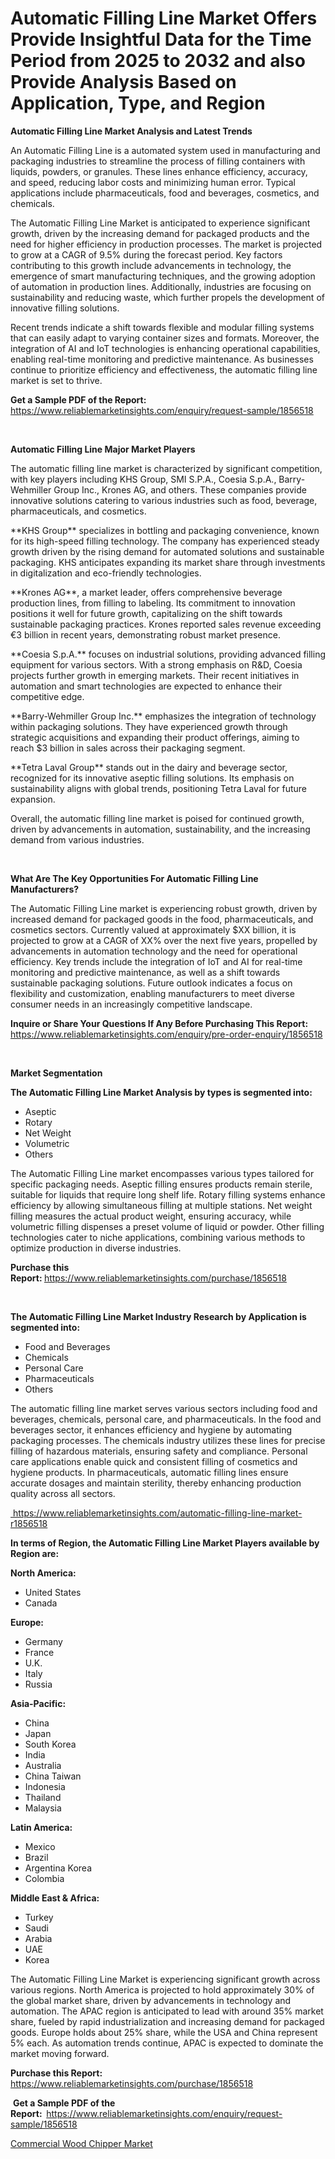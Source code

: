 <p><h1>Automatic Filling Line Market Offers Provide Insightful Data for the Time Period from 2025 to 2032 and also Provide Analysis Based on Application, Type, and Region</h1></p><p><strong>Automatic Filling Line Market Analysis and Latest Trends</strong></p>
<p><p>An Automatic Filling Line is a automated system used in manufacturing and packaging industries to streamline the process of filling containers with liquids, powders, or granules. These lines enhance efficiency, accuracy, and speed, reducing labor costs and minimizing human error. Typical applications include pharmaceuticals, food and beverages, cosmetics, and chemicals.</p><p>The Automatic Filling Line Market is anticipated to experience significant growth, driven by the increasing demand for packaged products and the need for higher efficiency in production processes. The market is projected to grow at a CAGR of 9.5% during the forecast period. Key factors contributing to this growth include advancements in technology, the emergence of smart manufacturing techniques, and the growing adoption of automation in production lines. Additionally, industries are focusing on sustainability and reducing waste, which further propels the development of innovative filling solutions.</p><p>Recent trends indicate a shift towards flexible and modular filling systems that can easily adapt to varying container sizes and formats. Moreover, the integration of AI and IoT technologies is enhancing operational capabilities, enabling real-time monitoring and predictive maintenance. As businesses continue to prioritize efficiency and effectiveness, the automatic filling line market is set to thrive.</p></p>
<p><strong>Get a Sample PDF of the Report:&nbsp;</strong> <a href="https://www.reliablemarketinsights.com/enquiry/request-sample/1856518?utm_campaign=3320&utm_medium=2&utm_source=Github&utm_content=ia&utm_term=10042025&utm_id=automatic-filling-line">https://www.reliablemarketinsights.com/enquiry/request-sample/1856518</a></p>
<p>&nbsp;</p>
<p><strong>Automatic Filling Line Major Market Players</strong></p>
<p><p>The automatic filling line market is characterized by significant competition, with key players including KHS Group, SMI S.P.A., Coesia S.p.A., Barry-Wehmiller Group Inc., Krones AG, and others. These companies provide innovative solutions catering to various industries such as food, beverage, pharmaceuticals, and cosmetics.</p><p>**KHS Group** specializes in bottling and packaging convenience, known for its high-speed filling technology. The company has experienced steady growth driven by the rising demand for automated solutions and sustainable packaging. KHS anticipates expanding its market share through investments in digitalization and eco-friendly technologies.</p><p>**Krones AG**, a market leader, offers comprehensive beverage production lines, from filling to labeling. Its commitment to innovation positions it well for future growth, capitalizing on the shift towards sustainable packaging practices. Krones reported sales revenue exceeding €3 billion in recent years, demonstrating robust market presence.</p><p>**Coesia S.p.A.** focuses on industrial solutions, providing advanced filling equipment for various sectors. With a strong emphasis on R&D, Coesia projects further growth in emerging markets. Their recent initiatives in automation and smart technologies are expected to enhance their competitive edge.</p><p>**Barry-Wehmiller Group Inc.** emphasizes the integration of technology within packaging solutions. They have experienced growth through strategic acquisitions and expanding their product offerings, aiming to reach $3 billion in sales across their packaging segment.</p><p>**Tetra Laval Group** stands out in the dairy and beverage sector, recognized for its innovative aseptic filling solutions. Its emphasis on sustainability aligns with global trends, positioning Tetra Laval for future expansion.</p><p>Overall, the automatic filling line market is poised for continued growth, driven by advancements in automation, sustainability, and the increasing demand from various industries.</p></p>
<p>&nbsp;</p>
<p><strong>What Are The Key Opportunities For Automatic Filling Line Manufacturers?</strong></p>
<p><p>The Automatic Filling Line market is experiencing robust growth, driven by increased demand for packaged goods in the food, pharmaceuticals, and cosmetics sectors. Currently valued at approximately $XX billion, it is projected to grow at a CAGR of XX% over the next five years, propelled by advancements in automation technology and the need for operational efficiency. Key trends include the integration of IoT and AI for real-time monitoring and predictive maintenance, as well as a shift towards sustainable packaging solutions. Future outlook indicates a focus on flexibility and customization, enabling manufacturers to meet diverse consumer needs in an increasingly competitive landscape.</p></p>
<p><strong>Inquire or Share Your Questions If Any Before Purchasing This Report:</strong> <a href="https://www.reliablemarketinsights.com/enquiry/pre-order-enquiry/1856518?utm_campaign=3320&utm_medium=2&utm_source=Github&utm_content=ia&utm_term=10042025&utm_id=automatic-filling-line">https://www.reliablemarketinsights.com/enquiry/pre-order-enquiry/1856518</a></p>
<p>&nbsp;</p>
<p><strong>Market Segmentation</strong></p>
<p><strong>The Automatic Filling Line Market Analysis by types is segmented into:</strong></p>
<p><ul><li>Aseptic</li><li>Rotary</li><li>Net Weight</li><li>Volumetric</li><li>Others</li></ul></p>
<p><p>The Automatic Filling Line market encompasses various types tailored for specific packaging needs. Aseptic filling ensures products remain sterile, suitable for liquids that require long shelf life. Rotary filling systems enhance efficiency by allowing simultaneous filling at multiple stations. Net weight filling measures the actual product weight, ensuring accuracy, while volumetric filling dispenses a preset volume of liquid or powder. Other filling technologies cater to niche applications, combining various methods to optimize production in diverse industries.</p></p>
<p><strong>Purchase this Report:&nbsp;</strong><a href="https://www.reliablemarketinsights.com/purchase/1856518?utm_campaign=3320&utm_medium=2&utm_source=Github&utm_content=ia&utm_term=10042025&utm_id=automatic-filling-line">https://www.reliablemarketinsights.com/purchase/1856518</a></p>
<p>&nbsp;</p>
<p><strong>The Automatic Filling Line Market Industry Research by Application is segmented into:</strong></p>
<p><ul><li>Food and Beverages</li><li>Chemicals</li><li>Personal Care</li><li>Pharmaceuticals</li><li>Others</li></ul></p>
<p><p>The automatic filling line market serves various sectors including food and beverages, chemicals, personal care, and pharmaceuticals. In the food and beverages sector, it enhances efficiency and hygiene by automating packaging processes. The chemicals industry utilizes these lines for precise filling of hazardous materials, ensuring safety and compliance. Personal care applications enable quick and consistent filling of cosmetics and hygiene products. In pharmaceuticals, automatic filling lines ensure accurate dosages and maintain sterility, thereby enhancing production quality across all sectors.</p></p>
<p><a href="https://www.reliablemarketinsights.com/automatic-filling-line-market-r1856518?utm_campaign=3320&utm_medium=2&utm_source=Github&utm_content=ia&utm_term=10042025&utm_id=automatic-filling-line">&nbsp;https://www.reliablemarketinsights.com/automatic-filling-line-market-r1856518</a></p>
<p><strong>In terms of Region, the Automatic Filling Line Market Players available by Region are:</strong></p>
<p>
    <p> <strong> North America: </strong>
        <ul>
            <li>United States</li>
            <li>Canada</li>
        </ul>
        </p> 
    <p> <strong> Europe: </strong>
        <ul>
            <li>Germany</li>
            <li>France</li>
            <li>U.K.</li>
            <li>Italy</li>
            <li>Russia</li>
        </ul>
        </p> 
    <p> <strong> Asia-Pacific: </strong>
        <ul>
            <li>China</li>
            <li>Japan</li>
            <li>South Korea</li>
            <li>India</li>
            <li>Australia</li>
            <li>China Taiwan</li>
            <li>Indonesia</li>
            <li>Thailand</li>
            <li>Malaysia</li>
        </ul>
        </p> 
    <p> <strong> Latin America: </strong>
        <ul>
            <li>Mexico</li>
            <li>Brazil</li>
            <li>Argentina Korea</li>
            <li>Colombia</li>
        </ul>
        </p> 
    <p> <strong> Middle East & Africa: </strong>
        <ul>
            <li>Turkey</li>
            <li>Saudi</li>
            <li>Arabia</li>
            <li>UAE</li>
            <li>Korea</li>
        </ul>
    </p>
    </p>
<p><p>The Automatic Filling Line Market is experiencing significant growth across various regions. North America is projected to hold approximately 30% of the global market share, driven by advancements in technology and automation. The APAC region is anticipated to lead with around 35% market share, fueled by rapid industrialization and increasing demand for packaged goods. Europe holds about 25% share, while the USA and China represent 5% each. As automation trends continue, APAC is expected to dominate the market moving forward.</p></p>
<p><strong>Purchase this Report: </strong><a href="https://www.reliablemarketinsights.com/purchase/1856518?utm_campaign=3320&utm_medium=2&utm_source=Github&utm_content=ia&utm_term=10042025&utm_id=automatic-filling-line">https://www.reliablemarketinsights.com/purchase/1856518</a></p>
<p>&nbsp;<strong>Get a Sample PDF of the Report:&nbsp;&nbsp;</strong><a href="https://www.reliablemarketinsights.com/enquiry/request-sample/1856518?utm_campaign=3320&utm_medium=2&utm_source=Github&utm_content=ia&utm_term=10042025&utm_id=automatic-filling-line">https://www.reliablemarketinsights.com/enquiry/request-sample/1856518</a></p>
<p><strong></strong></p>
<p><p><a href="https://github.com/oatisorenscl/Market-Research-Report-List-1/blob/main/commercial-wood-chipper-market.md?utm_campaign=3320&utm_medium=2&utm_source=Github&utm_content=ia&utm_term=10042025&utm_id=automatic-filling-line">Commercial Wood Chipper Market</a></p></p>